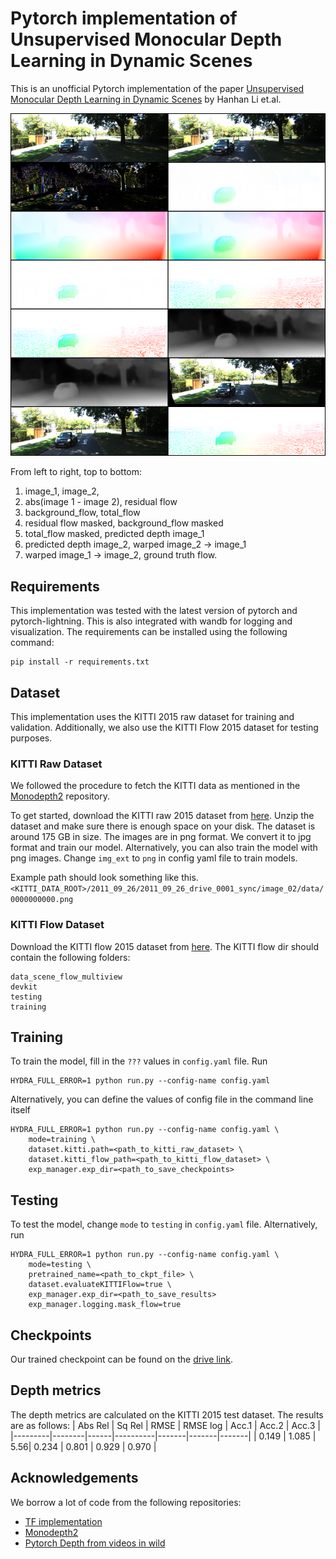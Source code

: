 # Pytorch implementation of Unsupervised Monocular Depth Learning in Dynamic Scenes

This is an unofficial Pytorch implementation of the paper [Unsupervised Monocular Depth Learning in Dynamic Scenes](https://arxiv.org/pdf/2010.16404.pdf) by Hanhan Li et.al.

<p align="center">
  <img src="images/wandb_sample_img.png" width="600" />
</p>
From left to right, top to bottom: 

1. image_1, image_2, 
2. abs(image 1 - image 2), residual flow
3. background_flow, total_flow
4. residual flow masked, background_flow masked
5. total_flow masked, predicted depth image_1
6. predicted depth image_2, warped image_2 -> image_1
7. warped image_1 -> image_2, ground truth flow.

## Requirements
This implementation was tested with the latest version of pytorch and pytorch-lightning. This is also integrated with wandb for logging and visualization. The requirements can be installed using the following command:
```
pip install -r requirements.txt
```

## Dataset
This implementation uses the KITTI 2015 raw dataset for training and validation. Additionally, we also use the KITTI Flow 2015 dataset for testing purposes.

### KITTI Raw Dataset
We followed the procedure to fetch the KITTI data as mentioned in the [Monodepth2](https://github.com/nianticlabs/monodepth2/tree/master) repository.

To get started, download the KITTI raw 2015 dataset from [here](https://www.cvlibs.net/datasets/kitti/eval_scene_flow.php?benchmark=stereo).
Unzip the dataset and make sure there is enough space on your disk. The dataset is around 175 GB in size. The images are in png format. We convert it to jpg format and train our model. Alternatively, you can also train the model with png images. Change `img_ext` to `png` in config yaml file to train models.

Example path should look something like this.
```<KITTI_DATA_ROOT>/2011_09_26/2011_09_26_drive_0001_sync/image_02/data/ 0000000000.png```

### KITTI Flow Dataset
Download the KITTI flow 2015 dataset from [here](https://www.cvlibs.net/datasets/kitti/eval_scene_flow.php?benchmark=flow).
The KITTI flow dir should contain the following folders:
```
data_scene_flow_multiview 
devkit
testing 
training
```

## Training
To train the model, fill in the `???` values in `config.yaml` file. Run
```
HYDRA_FULL_ERROR=1 python run.py --config-name config.yaml
```

Alternatively, you can define the values of config file in the command line itself
```
HYDRA_FULL_ERROR=1 python run.py --config-name config.yaml \
    mode=training \
    dataset.kitti.path=<path_to_kitti_raw_dataset> \
    dataset.kitti_flow_path=<path_to_kitti_flow_dataset> \
    exp_manager.exp_dir=<path_to_save_checkpoints>
```

## Testing
To test the model, change `mode` to `testing` in `config.yaml` file. Alternatively, run
```
HYDRA_FULL_ERROR=1 python run.py --config-name config.yaml \
    mode=testing \
    pretrained_name=<path_to_ckpt_file> \
    dataset.evaluateKITTIFlow=true \
    exp_manager.exp_dir=<path_to_save_results>
    exp_manager.logging.mask_flow=true
```

## Checkpoints
Our trained checkpoint can be found on the [drive link](https://drive.google.com/file/d/13c9_M8TniaHrxPrO408pOXxpmslPSQJ6/view?usp=sharing).


## Depth metrics
The depth metrics are calculated on the KITTI 2015 test dataset. The results are as follows:
| Abs Rel | Sq Rel | RMSE | RMSE log | Acc.1 | Acc.2 | Acc.3 |
|---------|--------|------|----------|-------|-------|-------|
| 0.149   | 1.085  | 5.56| 0.234    | 0.801 | 0.929 | 0.970 |

## Acknowledgements
We borrow a lot of code from the following repositories:
- [TF implementation](https://github.com/google-research/google-research/tree/master/depth_and_motion_learning)
- [Monodepth2](https://github.com/nianticlabs/monodepth2)
- [Pytorch Depth from videos in wild](https://github.com/bolianchen/pytorch_depth_from_videos_in_the_wild)